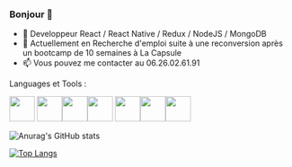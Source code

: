 ### Bonjour 👋

- 🔭 Developpeur React / React Native / Redux / NodeJS / MongoDB
- 🌱 Actuellement en Recherche d'emploi suite à une reconversion après un bootcamp de 10 semaines à La Capsule
- 📫 Vous pouvez me contacter au 06.26.02.61.91

Languages et Tools :

<img width='45px' src="https://cdn.jsdelivr.net/gh/devicons/devicon/icons/javascript/javascript-original.svg" /> <img width='45px' src="https://cdn.jsdelivr.net/gh/devicons/devicon/icons/react/react-original.svg" /><img width='45px' src="https://cdn.jsdelivr.net/gh/devicons/devicon/icons/redux/redux-original.svg" /><img width='45px' src="https://cdn.jsdelivr.net/gh/devicons/devicon/icons/nodejs/nodejs-original.svg" /> 
 <img width='45px' src="https://cdn.jsdelivr.net/gh/devicons/devicon/icons/mongodb/mongodb-original-wordmark.svg" /><img width='45px' src="https://cdn.jsdelivr.net/gh/devicons/devicon/icons/typescript/typescript-original.svg" /><img width='45px' src="https://cdn.jsdelivr.net/gh/devicons/devicon/icons/gatsby/gatsby-original.svg" />

          
          
          


![Anurag's GitHub stats](https://github-readme-stats.vercel.app/api?username=juliennoel&show_icons=true&theme=default)

[![Top Langs](https://github-readme-stats.vercel.app/api/top-langs/?username=juliennoel&layout=compact)](https://github.com/anuraghazra/github-readme-stats)







<!--
**JulienNoel/juliennoel** is a ✨ _special_ ✨ repository because its `README.md` (this file) appears on your GitHub profile.

Here are some ideas to get you started:

- 🌱 Je suis développeur React native
- 📫 Vous pouvez me contacter au 06.26.02.61.91

-->
